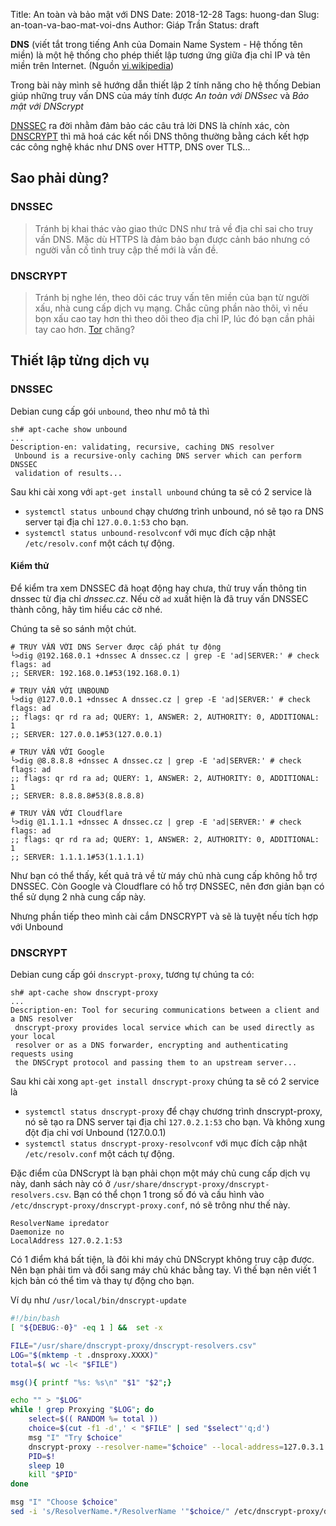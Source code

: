 Title: An toàn và bảo mật với DNS
Date: 2018-12-28
Tags: huong-dan
Slug: an-toan-va-bao-mat-voi-dns
Author: Giáp Trần
Status: draft

**DNS** (viết tắt trong tiếng Anh của Domain Name System - Hệ thống tên miền) là một hệ thống cho phép thiết lập tương ứng giữa địa chỉ IP và tên miền trên Internet. (Nguồn [vi.wikipedia](https://vi.wikipedia.org/wiki/Domain_Name_System))

Trong bài này mình sẽ hướng dẫn thiết lập 2 tính năng cho hệ thống Debian giúp những truy vấn DNS của máy tính được _An toàn với DNSsec_ và _Bảo mật với DNScrypt_

[DNSSEC](https://en.wikipedia.org/wiki/Domain_Name_System_Security_Extensions) ra đời nhằm đảm bảo các câu trả lời DNS là chính xác, còn [DNSCRYPT](https://dnscrypt.info/implementations/) thì mã hoá các kết nối DNS thông thường bằng cách kết hợp các công nghệ khác như DNS over HTTP, DNS over TLS...

## Sao phải dùng?

### DNSSEC
>Tránh bị khai thác vào giao thức DNS như trả về địa chỉ sai cho truy vấn DNS. Mặc dù HTTPS là đảm bảo bạn được cảnh báo nhưng có người vẫn cố tình truy cập thế mới là vấn đề.

### DNSCRYPT
>Tránh bị nghe lén, theo dõi các truy vấn tên miền của bạn từ người xấu, nhà cung cấp dịch vụ mạng. Chắc cũng phần nào thôi, vì nếu bọn xấu cao tay hơn thì theo dõi theo địa chỉ IP, lúc đó bạn cần phải tay cao hơn. [Tor](https://www.eff.org/pages/tor-and-https) chăng?

## Thiết lập từng dịch vụ

### DNSSEC
Debian cung cấp gói `unbound`, theo như mô tả thì
```
sh# apt-cache show unbound
...
Description-en: validating, recursive, caching DNS resolver
 Unbound is a recursive-only caching DNS server which can perform DNSSEC
 validation of results...

```
Sau khi cài xong với `apt-get install unbound` chúng ta sẽ có 2 service là

- `systemctl status unbound` chạy chương trình unbound, nó sẽ tạo ra DNS server tại địa chỉ `127.0.0.1:53` cho bạn.
- `systemctl status unbound-resolvconf` với mục đích cập nhật `/etc/resolv.conf` một cách tự động.

#### Kiểm thử
Để kiểm tra xem DNSSEC đã hoạt động hay chưa, thử truy vấn thông tin dnssec từ địa chỉ _dnssec.cz_.
Nếu cờ `ad` xuất hiện là đã truy vấn DNSSEC thành công, hãy tìm hiểu các cờ nhé.

Chúng ta sẽ so sánh một chút.
```
# TRUY VẤN VỚI DNS Server được cấp phát tự động
└>dig @192.168.0.1 +dnssec A dnssec.cz | grep -E 'ad|SERVER:' # check flags: ad
;; SERVER: 192.168.0.1#53(192.168.0.1)

# TRUY VẤN VỚI UNBOUND
└>dig @127.0.0.1 +dnssec A dnssec.cz | grep -E 'ad|SERVER:' # check flags: ad
;; flags: qr rd ra ad; QUERY: 1, ANSWER: 2, AUTHORITY: 0, ADDITIONAL: 1
;; SERVER: 127.0.0.1#53(127.0.0.1)

# TRUY VẤN VỚI Google
└>dig @8.8.8.8 +dnssec A dnssec.cz | grep -E 'ad|SERVER:' # check flags: ad
;; flags: qr rd ra ad; QUERY: 1, ANSWER: 2, AUTHORITY: 0, ADDITIONAL: 1
;; SERVER: 8.8.8.8#53(8.8.8.8)

# TRUY VẤN VỚI Cloudflare
└>dig @1.1.1.1 +dnssec A dnssec.cz | grep -E 'ad|SERVER:' # check flags: ad
;; flags: qr rd ra ad; QUERY: 1, ANSWER: 2, AUTHORITY: 0, ADDITIONAL: 1
;; SERVER: 1.1.1.1#53(1.1.1.1)
```

Như bạn có thể thấy, kết quả trả về từ máy chủ nhà cung cấp không hỗ trợ DNSSEC. Còn Google và Cloudflare có hỗ trợ DNSSEC, nên đơn giản bạn có thể sử dụng 2 nhà cung cấp này.

Nhưng phần tiếp theo mình cài cắm DNSCRYPT và sẽ là tuyệt nếu tích hợp với Unbound

### DNSCRYPT
Debian cung cấp gói `dnscrypt-proxy`, tương tự chúng ta có:
```
sh# apt-cache show dnscrypt-proxy
...
Description-en: Tool for securing communications between a client and a DNS resolver
 dnscrypt-proxy provides local service which can be used directly as your local
 resolver or as a DNS forwarder, encrypting and authenticating requests using
 the DNSCrypt protocol and passing them to an upstream server...
```
Sau khi cài xong `apt-get install dnscrypt-proxy` chúng ta sẽ có 2 service là

- `systemctl status dnscrypt-proxy` để chạy chương trình dnscrypt-proxy, nó sẽ tạo ra DNS server tại địa chỉ `127.0.2.1:53` cho bạn. Và không xung đột địa chỉ vơí Unbound (127.0.0.1)
- `systemctl status dnscrypt-proxy-resolvconf` với mục đích cập nhật `/etc/resolv.conf` một cách tự động.

Đặc điểm của DNScrypt là bạn phải chọn một máy chủ cung cấp dịch vụ này, danh sách này có ở `/usr/share/dnscrypt-proxy/dnscrypt-resolvers.csv`. 
Bạn có thể chọn 1 trong số đó và cấu hình vào `/etc/dnscrypt-proxy/dnscrypt-proxy.conf`, nó sẽ trông như thế này.

```
ResolverName ipredator
Daemonize no
LocalAddress 127.0.2.1:53
```

Có 1 điểm khá bất tiện, là đôi khi máy chủ DNScrypt không truy cập được. Nên bạn phải tìm và đổi sang máy chủ khác bằng tay. Vì thế bạn nên viết 1 kịch bản có thể tìm và thay tự động cho bạn.

Ví dụ như `/usr/local/bin/dnscrypt-update`

``` sh
#!/bin/bash
[ "${DEBUG:-0}" -eq 1 ] &&  set -x

FILE="/usr/share/dnscrypt-proxy/dnscrypt-resolvers.csv"
LOG="$(mktemp -t .dnsproxy.XXXX)"
total=$( wc -l< "$FILE")

msg(){ printf "%s: %s\n" "$1" "$2";}

echo "" > "$LOG"
while ! grep Proxying "$LOG"; do
    select=$(( RANDOM %= total ))
    choice=$(cut -f1 -d',' < "$FILE" | sed "$select"'q;d')
    msg "I" "Try $choice"
    dnscrypt-proxy --resolver-name="$choice" --local-address=127.0.3.1:53 >& "$LOG" &
    PID=$!
    sleep 10
    kill "$PID"
done

msg "I" "Choose $choice"
sed -i 's/ResolverName.*/ResolverName '"$choice/" /etc/dnscrypt-proxy/dnscrypt-proxy.conf

```
